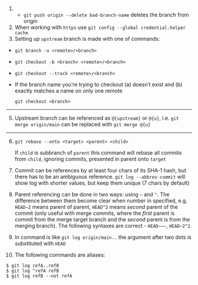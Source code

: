 1. * `git push origin --delete bad-branch-name` deletes the branch from origin
2. When working with `https` use `git config --global credential.helper cache`
3. Setting up `upstream` branch is made with one of commands:
  * `git branch -u <remote>/<branch>`
  * `git checkout -b <branch> <remote>/<branch>`
  * `git checkout --track <remote>/<branch>`
  * If the branch name you’re
trying to checkout (a) doesn’t exist and (b) exactly matches a name on only one remote

    `git checkout <branch>`
***
5. Upstream branch can be referenced as `@{upstream}` or `@{u}`, i.e. `git merge origin/main` can be replaced with `git merge @{u}`
***
6.  `git rebase --onto <target> <parent> <child>`
  
    If `child` is subbranch of `parent` this command will rebase all commits from `child`, ignoring commits, presented in parent onto `target`

7. Commit can be references by at least four chars of its SHA-1 hash, but there has to be an ambiguous reference. `git log --abbrev-commit` will show log with shorter values, but keep them unique (7 chars by default)
8. Parent referencing can be done in two ways: using `~` and `^`. The difference between them become clear when number in specified, e.g. `HEAD~2` means parent of parent, `HEAD^2` means _second_ parent of the commit (only useful with merge commits, where the _first_ parent is commit from the merge target branch and the _second_ parent is from the merging branch). The following syntaxes are correct - `HEAD~~~`, `HEAD~2^2`.
9. In command is like `git log origin/main..` the argument after two dots is substituted with `HEAD`
10. The following commands are aliases:
```shell
$ git log refA..refB
$ git log ^refA refB
$ git log refB --not refA
```